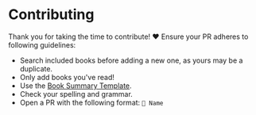 # Contributing

Thank you for taking the time to contribute! ♥️ Ensure your PR adheres to following guidelines:

- Search included books before adding a new one, as yours may be a duplicate.
- Only add books you've read!
- Use the [Book Summary Template](TEMPLATE.md).
- Check your spelling and grammar.
- Open a PR with the following format: `📕 Name`